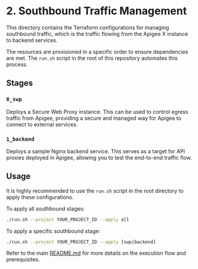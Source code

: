 # 2. Southbound Traffic Management

This directory contains the Terraform configurations for managing southbound traffic, which is the traffic flowing from the Apigee X instance to backend services.

The resources are provisioned in a specific order to ensure dependencies are met. The `run.sh` script in the root of this repository automates this process.

## Stages

### `0_swp`
Deploys a Secure Web Proxy instance. This can be used to control egress traffic from Apigee, providing a secure and managed way for Apigee to connect to external services.

### `1_backend`
Deploys a sample Nginx backend service. This serves as a target for API proxies deployed in Apigee, allowing you to test the end-to-end traffic flow.

## Usage

It is highly recommended to use the `run.sh` script in the root directory to apply these configurations.

To apply all southbound stages:
```sh
./run.sh --project YOUR_PROJECT_ID --apply all
```

To apply a specific southbound stage:
```sh
./run.sh --project YOUR_PROJECT_ID --apply [swp|backend]
```

Refer to the main [README.md](../README.md) for more details on the execution flow and prerequisites.
